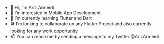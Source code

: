- 👋 Hi, I’m Ariz Armeidi
- 👀 I’m interested in Mobile App Development
- 🌱 I’m currently learning Flutter and Dart
- 🛠 I’m looking to collaborate on any Flutter Project and also currently looking for any work opportunity
- 📫 You can reach me by sending a message to my Twitter @ArizArmeidi

<!---
ArizArmeidi/ArizArmeidi is a ✨ special ✨ repository because its `README.md` (this file) appears on your GitHub profile.
You can click the Preview link to take a look at your changes.
--->
